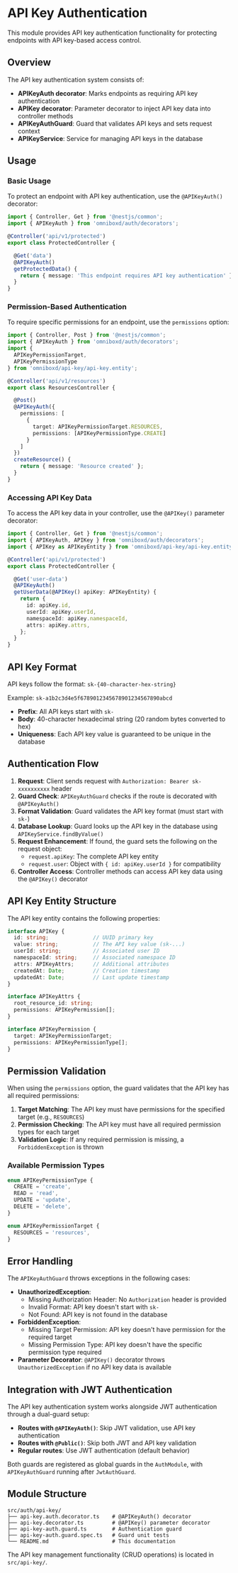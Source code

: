 # API Key Authentication

This module provides API key authentication functionality for protecting endpoints with API key-based access control.

## Overview

The API key authentication system consists of:
- **APIKeyAuth decorator**: Marks endpoints as requiring API key authentication
- **APIKey decorator**: Parameter decorator to inject API key data into controller methods
- **APIKeyAuthGuard**: Guard that validates API keys and sets request context
- **APIKeyService**: Service for managing API keys in the database

## Usage

### Basic Usage

To protect an endpoint with API key authentication, use the `@APIKeyAuth()` decorator:

```typescript
import { Controller, Get } from '@nestjs/common';
import { APIKeyAuth } from 'omniboxd/auth/decorators';

@Controller('api/v1/protected')
export class ProtectedController {

  @Get('data')
  @APIKeyAuth()
  getProtectedData() {
    return { message: 'This endpoint requires API key authentication' };
  }
}
```

### Permission-Based Authentication

To require specific permissions for an endpoint, use the `permissions` option:

```typescript
import { Controller, Post } from '@nestjs/common';
import { APIKeyAuth } from 'omniboxd/auth/decorators';
import {
  APIKeyPermissionTarget,
  APIKeyPermissionType
} from 'omniboxd/api-key/api-key.entity';

@Controller('api/v1/resources')
export class ResourcesController {

  @Post()
  @APIKeyAuth({
    permissions: [
      {
        target: APIKeyPermissionTarget.RESOURCES,
        permissions: [APIKeyPermissionType.CREATE]
      }
    ]
  })
  createResource() {
    return { message: 'Resource created' };
  }
}
```

### Accessing API Key Data

To access the API key data in your controller, use the `@APIKey()` parameter decorator:

```typescript
import { Controller, Get } from '@nestjs/common';
import { APIKeyAuth, APIKey } from 'omniboxd/auth/decorators';
import { APIKey as APIKeyEntity } from 'omniboxd/api-key/api-key.entity';

@Controller('api/v1/protected')
export class ProtectedController {

  @Get('user-data')
  @APIKeyAuth()
  getUserData(@APIKey() apiKey: APIKeyEntity) {
    return {
      id: apiKey.id,
      userId: apiKey.userId,
      namespaceId: apiKey.namespaceId,
      attrs: apiKey.attrs,
    };
  }
}
```

## API Key Format

API keys follow the format: `sk-{40-character-hex-string}`

Example: `sk-a1b2c3d4e5f6789012345678901234567890abcd`

- **Prefix**: All API keys start with `sk-`
- **Body**: 40-character hexadecimal string (20 random bytes converted to hex)
- **Uniqueness**: Each API key value is guaranteed to be unique in the database

## Authentication Flow

1. **Request**: Client sends request with `Authorization: Bearer sk-xxxxxxxxxx` header
2. **Guard Check**: `APIKeyAuthGuard` checks if the route is decorated with `@APIKeyAuth()`
3. **Format Validation**: Guard validates the API key format (must start with `sk-`)
4. **Database Lookup**: Guard looks up the API key in the database using `APIKeyService.findByValue()`
5. **Request Enhancement**: If found, the guard sets the following on the request object:
   - `request.apiKey`: The complete API key entity
   - `request.user`: Object with `{ id: apiKey.userId }` for compatibility
6. **Controller Access**: Controller methods can access API key data using the `@APIKey()` decorator

## API Key Entity Structure

The API key entity contains the following properties:

```typescript
interface APIKey {
  id: string;              // UUID primary key
  value: string;           // The API key value (sk-...)
  userId: string;          // Associated user ID
  namespaceId: string;     // Associated namespace ID
  attrs: APIKeyAttrs;      // Additional attributes
  createdAt: Date;         // Creation timestamp
  updatedAt: Date;         // Last update timestamp
}

interface APIKeyAttrs {
  root_resource_id: string;
  permissions: APIKeyPermission[];
}

interface APIKeyPermission {
  target: APIKeyPermissionTarget;
  permissions: APIKeyPermissionType[];
}
```

## Permission Validation

When using the `permissions` option, the guard validates that the API key has all required permissions:

1. **Target Matching**: The API key must have permissions for the specified target (e.g., `RESOURCES`)
2. **Permission Checking**: The API key must have all required permission types for each target
3. **Validation Logic**: If any required permission is missing, a `ForbiddenException` is thrown

### Available Permission Types

```typescript
enum APIKeyPermissionType {
  CREATE = 'create',
  READ = 'read',
  UPDATE = 'update',
  DELETE = 'delete',
}

enum APIKeyPermissionTarget {
  RESOURCES = 'resources',
}
```

## Error Handling

The `APIKeyAuthGuard` throws exceptions in the following cases:

- **UnauthorizedException**:
  - Missing Authorization Header: No `Authorization` header is provided
  - Invalid Format: API key doesn't start with `sk-`
  - Not Found: API key is not found in the database
- **ForbiddenException**:
  - Missing Target Permission: API key doesn't have permission for the required target
  - Missing Permission Type: API key doesn't have the specific permission type required
- **Parameter Decorator**: `@APIKey()` decorator throws `UnauthorizedException` if no API key data is available

## Integration with JWT Authentication

The API key authentication system works alongside JWT authentication through a dual-guard setup:

- **Routes with `@APIKeyAuth()`**: Skip JWT validation, use API key authentication
- **Routes with `@Public()`**: Skip both JWT and API key validation
- **Regular routes**: Use JWT authentication (default behavior)

Both guards are registered as global guards in the `AuthModule`, with `APIKeyAuthGuard` running after `JwtAuthGuard`.

## Module Structure

```
src/auth/api-key/
├── api-key.auth.decorator.ts    # @APIKeyAuth() decorator
├── api-key.decorator.ts         # @APIKey() parameter decorator
├── api-key-auth.guard.ts        # Authentication guard
├── api-key-auth.guard.spec.ts   # Guard unit tests
└── README.md                    # This documentation
```

The API key management functionality (CRUD operations) is located in `src/api-key/`.
